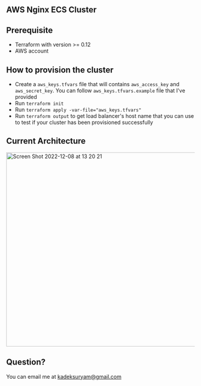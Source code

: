 ## AWS Nginx ECS Cluster

## Prerequisite
- Terraform with version >= 0.12
- AWS account

## How to provision the cluster
- Create a `aws_keys.tfvars` file that will contains `aws_access_key` and `aws_secret_key`. You can follow `aws_keys.tfvars.example` file that I've provided
- Run `terraform init`
- Run `terraform apply -var-file="aws_keys.tfvars"`
- Run `terraform output` to get load balancer's host name that you can use to test if your cluster has been provisioned successfully

## Current Architecture
<img width="519" alt="Screen Shot 2022-12-08 at 13 20 21" src="https://user-images.githubusercontent.com/21070615/206376043-8802af13-2d00-4de2-a6bd-63185da4ff5d.png">

## Question?
You can email me at kadeksuryam@gmail.com
